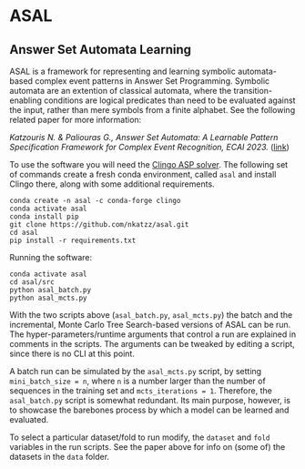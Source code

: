 # ASAL
Answer Set Automata Learning
----------------------------

ASAL is a framework for representing and learning symbolic automata-based complex event patterns in Answer Set Programming. Symbolic automata are an extention of classical automata, where the transition-enabling conditions are logical predicates than need to be evaluated against the input, rather than mere symbols from a finite alphabet. See the following related paper for more information:

_Katzouris N. & Paliouras G., Answer Set Automata: A Learnable Pattern Specification Framework for Complex Event Recognition, ECAI 2023._ ([link](https://cer.iit.demokritos.gr/publications/papers/2023/ecai2023.pdf))

To use the software you will need the [Clingo ASP solver](https://potassco.org/clingo). The following set of commands create a fresh conda environment, called ```asal``` and install Clingo there, along with some additional requirements. 

```
conda create -n asal -c conda-forge clingo
conda activate asal
conda install pip
git clone https://github.com/nkatzz/asal.git
cd asal
pip install -r requirements.txt
```

Running the software:
```
conda activate asal
cd asal/src
python asal_batch.py
python asal_mcts.py
```


With the two scripts above (```asal_batch.py```, ```asal_mcts.py```) the batch and the incremental, Monte Carlo Tree Search-based versions of ASAL can be run. The hyper-parameters/runtime arguments that control a run are explained in comments in the scripts. The arguments can be tweaked by editing a script, since there is no CLI at this point. 

A batch run can be simulated by the ```asal_mcts.py``` script, by setting ```mini_batch_size = n```, where ```n``` is a number larger than the number of sequences in the training set and ```mcts_iterations = 1```. Therefore, the ```asal_batch.py``` script is somewhat redundant. Its main purpose, however, is to showcase the barebones process by which a model can be learned and evaluated. 

To select a particular dataset/fold to run modify, the ```dataset``` and ```fold``` variables in the run scripts. See the paper above for info on (some of) the datasets in the ```data``` folder.

<!---
To use RPNI/EDSM the LearnLib library is required: https://learnlib.de/. Follow the instructions to install the software. Then use the ```to_rpni``` method in ```src/asal/auxils.py``` to convert the input seqs to RPNI format, by providing the path to a train/test file and follow the LearnLib instructions to run the respective methods (rpni/edsm).
--->
